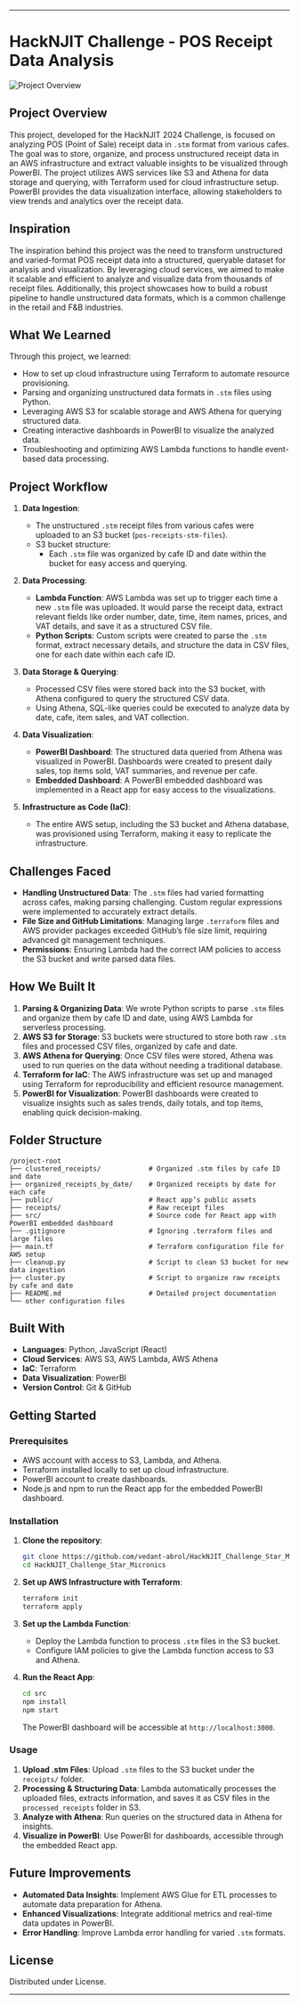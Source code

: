 

---

# HackNJIT Challenge - POS Receipt Data Analysis

![Project Overview](https://github.com/vedant-abrol/HackNJIT_Challenge_Star_Micronics/blob/main/Star_Dynamic_Pricing_Dashboard.png)

## Project Overview

This project, developed for the HackNJIT 2024 Challenge, is focused on analyzing POS (Point of Sale) receipt data in `.stm` format from various cafes. The goal was to store, organize, and process unstructured receipt data in an AWS infrastructure and extract valuable insights to be visualized through PowerBI. The project utilizes AWS services like S3 and Athena for data storage and querying, with Terraform used for cloud infrastructure setup. PowerBI provides the data visualization interface, allowing stakeholders to view trends and analytics over the receipt data.

## Inspiration

The inspiration behind this project was the need to transform unstructured and varied-format POS receipt data into a structured, queryable dataset for analysis and visualization. By leveraging cloud services, we aimed to make it scalable and efficient to analyze and visualize data from thousands of receipt files. Additionally, this project showcases how to build a robust pipeline to handle unstructured data formats, which is a common challenge in the retail and F&B industries.

## What We Learned

Through this project, we learned:
- How to set up cloud infrastructure using Terraform to automate resource provisioning.
- Parsing and organizing unstructured data formats in `.stm` files using Python.
- Leveraging AWS S3 for scalable storage and AWS Athena for querying structured data.
- Creating interactive dashboards in PowerBI to visualize the analyzed data.
- Troubleshooting and optimizing AWS Lambda functions to handle event-based data processing.

## Project Workflow

1. **Data Ingestion**:
   - The unstructured `.stm` receipt files from various cafes were uploaded to an S3 bucket (`pos-receipts-stm-files`).
   - S3 bucket structure: 
     - Each `.stm` file was organized by cafe ID and date within the bucket for easy access and querying.
   
2. **Data Processing**:
   - **Lambda Function**: AWS Lambda was set up to trigger each time a new `.stm` file was uploaded. It would parse the receipt data, extract relevant fields like order number, date, time, item names, prices, and VAT details, and save it as a structured CSV file.
   - **Python Scripts**: Custom scripts were created to parse the `.stm` format, extract necessary details, and structure the data in CSV files, one for each date within each cafe ID.

3. **Data Storage & Querying**:
   - Processed CSV files were stored back into the S3 bucket, with Athena configured to query the structured CSV data.
   - Using Athena, SQL-like queries could be executed to analyze data by date, cafe, item sales, and VAT collection.

4. **Data Visualization**:
   - **PowerBI Dashboard**: The structured data queried from Athena was visualized in PowerBI. Dashboards were created to present daily sales, top items sold, VAT summaries, and revenue per cafe.
   - **Embedded Dashboard**: A PowerBI embedded dashboard was implemented in a React app for easy access to the visualizations.

5. **Infrastructure as Code (IaC)**:
   - The entire AWS setup, including the S3 bucket and Athena database, was provisioned using Terraform, making it easy to replicate the infrastructure.

## Challenges Faced

- **Handling Unstructured Data**: The `.stm` files had varied formatting across cafes, making parsing challenging. Custom regular expressions were implemented to accurately extract details.
- **File Size and GitHub Limitations**: Managing large `.terraform` files and AWS provider packages exceeded GitHub’s file size limit, requiring advanced git management techniques.
- **Permissions**: Ensuring Lambda had the correct IAM policies to access the S3 bucket and write parsed data files.

## How We Built It

1. **Parsing & Organizing Data**: We wrote Python scripts to parse `.stm` files and organize them by cafe ID and date, using AWS Lambda for serverless processing.
2. **AWS S3 for Storage**: S3 buckets were structured to store both raw `.stm` files and processed CSV files, organized by cafe and date.
3. **AWS Athena for Querying**: Once CSV files were stored, Athena was used to run queries on the data without needing a traditional database.
4. **Terraform for IaC**: The AWS infrastructure was set up and managed using Terraform for reproducibility and efficient resource management.
5. **PowerBI for Visualization**: PowerBI dashboards were created to visualize insights such as sales trends, daily totals, and top items, enabling quick decision-making.

## Folder Structure

```
/project-root
├── clustered_receipts/            # Organized .stm files by cafe ID and date
├── organized_receipts_by_date/    # Organized receipts by date for each cafe
├── public/                        # React app’s public assets
├── receipts/                      # Raw receipt files
├── src/                           # Source code for React app with PowerBI embedded dashboard
├── .gitignore                     # Ignoring .terraform files and large files
├── main.tf                        # Terraform configuration file for AWS setup
├── cleanup.py                     # Script to clean S3 bucket for new data ingestion
├── cluster.py                     # Script to organize raw receipts by cafe and date
├── README.md                      # Detailed project documentation
└── other configuration files
```

## Built With

- **Languages**: Python, JavaScript (React)
- **Cloud Services**: AWS S3, AWS Lambda, AWS Athena
- **IaC**: Terraform
- **Data Visualization**: PowerBI
- **Version Control**: Git & GitHub

## Getting Started

### Prerequisites

- AWS account with access to S3, Lambda, and Athena.
- Terraform installed locally to set up cloud infrastructure.
- PowerBI account to create dashboards.
- Node.js and npm to run the React app for the embedded PowerBI dashboard.

### Installation

1. **Clone the repository**:
   ```bash
   git clone https://github.com/vedant-abrol/HackNJIT_Challenge_Star_Micronics.git
   cd HackNJIT_Challenge_Star_Micronics
   ```

2. **Set up AWS Infrastructure with Terraform**:
   ```bash
   terraform init
   terraform apply
   ```

3. **Set up the Lambda Function**:
   - Deploy the Lambda function to process `.stm` files in the S3 bucket.
   - Configure IAM policies to give the Lambda function access to S3 and Athena.

4. **Run the React App**:
   ```bash
   cd src
   npm install
   npm start
   ```

   The PowerBI dashboard will be accessible at `http://localhost:3000`.

### Usage

1. **Upload .stm Files**: Upload `.stm` files to the S3 bucket under the `receipts/` folder.
2. **Processing & Structuring Data**: Lambda automatically processes the uploaded files, extracts information, and saves it as CSV files in the `processed_receipts` folder in S3.
3. **Analyze with Athena**: Run queries on the structured data in Athena for insights.
4. **Visualize in PowerBI**: Use PowerBI for dashboards, accessible through the embedded React app.

## Future Improvements

- **Automated Data Insights**: Implement AWS Glue for ETL processes to automate data preparation for Athena.
- **Enhanced Visualizations**: Integrate additional metrics and real-time data updates in PowerBI.
- **Error Handling**: Improve Lambda error handling for varied `.stm` formats.

## License

Distributed under License.

---
